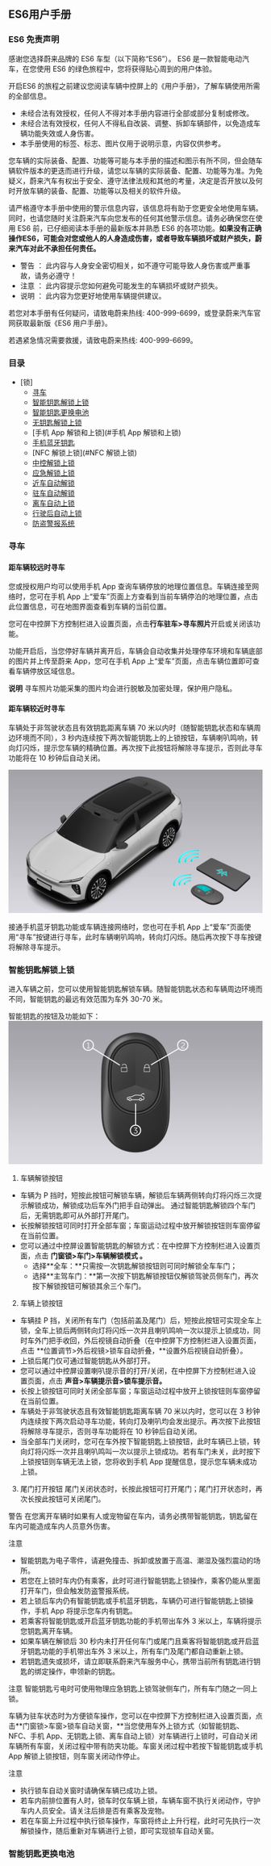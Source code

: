 ## ES6用户手册

### ES6 免责声明

感谢您选择蔚来品牌的 ES6 车型（以下简称“ES6”）。 ES6 是一款智能电动汽车，在您使用 ES6 的绿色旅程中，您将获得贴心周到的用户体验。

开启ES6 的旅程之前建议您阅读车辆中控屏上的《用户手册》，了解车辆使用所需的全部信息。

- 未经合法有效授权，任何人不得对本手册内容进行全部或部分复制或修改。
- 未经合法有效授权，任何人不得私自改装、调整、拆卸车辆部件，以免造成车辆功能失效或人身伤害。
- 本手册使用的标签、标志、图片仅用于说明示意，内容仅供参考。

您车辆的实际装备、配置、功能等可能与本手册的描述和图示有所不同，但会随车辆软件版本的更迭而进行升级，请您以车辆的实际装备、配置、功能等为准。为免疑义，蔚来汽车有权出于安全、遵守法律法规和其他的考量，决定是否开放以及何时开放车辆的装备、配置、功能等以及相关的软件升级。

请严格遵守本手册中使用的警示信息内容，该信息将有助于您更安全地使用车辆。同时，也请您随时关注蔚来汽车向您发布的任何其他警示信息。请务必确保您在使用 ES6 前，已仔细阅读本手册的最新版本并熟悉 ES6 的各项功能。**如果没有正确操作ES6，可能会对您或他人的人身造成伤害，或者导致车辆损坏或财产损失，蔚来汽车对此不承担任何责任。**

- 警告 ： 此内容与人身安全密切相关，如不遵守可能导致人身伤害或严重事故，请务必遵守！
- 注意 ： 此内容提示您如何避免可能发生的车辆损坏或财产损失。
- 说明 ： 此内容为您更好地使用车辆提供建议。

若您对本手册有任何疑问，请致电蔚来热线: 400-999-6699，或登录蔚来汽车官网获取最新版《ES6 用户手册》。

若遇紧急情况需要救援，请致电蔚来热线: 400-999-6699。

### 目录
- [锁]
  - [寻车](#寻车)
  - [智能钥匙解锁上锁](#智能钥匙解锁上锁)
  - [智能钥匙更换电池](#智能钥匙更换电池)
  - [无钥匙解锁上锁](#无钥匙解锁上锁)
  - [手机 App 解锁和上锁](#手机 App 解锁和上锁)
  - [手机蓝牙钥匙](#手机蓝牙钥匙)
  - [NFC 解锁上锁](#NFC 解锁上锁)
  - [中控解锁上锁](#中控解锁上锁)
  - [应急解锁上锁](#应急解锁上锁)
  - [近车自动解锁](#近车自动解锁)
  - [驻车自动解锁](#驻车自动解锁)
  - [离车自动上锁](#离车自动上锁)
  - [行驶后自动上锁](#行驶后自动上锁)
  - [防盗警报系统](#防盗警报系统)

### 寻车
#### 距车辆较远时寻车
您或授权用户均可以使用手机 App 查询车辆停放的地理位置信息。车辆连接至网络时，您可在手机 App 上“爱车”页面上方查看到当前车辆停泊的地理位置，点击此位置信息，可在地图界面查看到车辆的当前位置。

您可在中控屏下方控制栏进入设置页面，点击**行车驻车>寻车照片**开启或关闭该功能。

功能开启后，当您停好车辆并离开后，车辆会自动收集并处理停车环境和车辆底部的图片并上传至蔚来 App，您可在手机 App 上“爱车”页面，点击车辆位置即可查看车辆停放区域信息。

**说明**
寻车照片功能采集的图片均会进行脱敏及加密处理，保护用户隐私。

#### 距车辆较近时寻车
车辆处于非驾驶状态且有效钥匙距离车辆 70 米以内时（随智能钥匙状态和车辆周边环境而不同），3 秒内连续按下两次智能钥匙上的上锁按钮，车辆喇叭鸣响，转向灯闪烁，提示您车辆的精确位置。再次按下此按钮将解除寻车提示，否则此寻车功能将在 10 秒钟后自动关闭。

![GUM225013](./images/GUM225013.jpg)

接通手机蓝牙钥匙功能或车辆连接网络时，您也可在手机 App 上“爱车”页面使用“寻车”按键进行寻车，此时车辆喇叭鸣响，转向灯闪烁。随后再次按下寻车按键将解除寻车提示。

### 智能钥匙解锁上锁
进入车辆之前，您可以使用智能钥匙解锁车辆。随智能钥匙状态和车辆周边环境而不同，智能钥匙的最远有效范围为车外 30-70 米。

智能钥匙的按钮及功能如下：
![GUM225013](./images/GUM182534.jpg)

1. 车辆解锁按钮
  - 车辆为 P 挡时，短按此按钮可解锁车辆，解锁后车辆两侧转向灯将闪烁三次提示解锁成功，解锁成功后车外门把手自动弹出。
  通过智能钥匙解锁四个车门后，无需钥匙即可从外部打开尾门。
  - 长按解锁按钮可同时打开全部车窗；车窗运动过程中放开解锁按钮则车窗停留在当前位置。
  - 您可以通过中控屏设置智能钥匙的解锁方式：在中控屏下方控制栏进入设置页面，点击 **门窗锁>车门>车辆解锁模式 。**
    - 选择**全车：**只需按一次钥匙解锁按钮则可同时解锁全车车门；
    - 选择**主驾车门：**第一次按下钥匙解锁按钮仅解锁驾驶员侧车门，再次按下解锁按钮可解锁其余三个车门。

2. 车辆上锁按钮
  - 车辆挂 P 挡，关闭所有车门（包括前盖及尾门）后，短按此按钮可实现全车上锁，全车上锁后两侧转向灯将闪烁一次并且喇叭鸣响一次以提示上锁成功，同时车外门把手收回，外后视镜自动折叠（在中控屏下方控制栏进入设置页面，点击 **位置调节>外后视镜>锁车自动折叠，**设置外后视镜自动折叠）。
  - 上锁后尾门仅可通过智能钥匙从外部打开。
  - 您可以通过中控屏设置喇叭提示音的打开/关闭，在中控屏下方控制栏进入设置页面，点击 **声音>车辆提示音>锁车提示音。**
  - 长按上锁按钮可同时关闭全部车窗；车窗运动过程中放开上锁按钮则车窗停留在当前位置。
  - 车辆处于非驾驶状态且有效智能钥匙距离车辆 70 米以内时，您可以在 3 秒钟内连续按下两次启动寻车功能，转向灯及喇叭均会发出提示。再次按下此按钮将解除寻车提示，否则寻车功能将在 10 秒钟后自动关闭。
  - 当全部车门关闭时，您可在车外按下智能钥匙上锁按钮，此时车辆已上锁，转向灯将闪烁一次并且喇叭鸣叫一次以提示上锁成功。若有车门未关，此时按下上锁按钮则车辆无法上锁，您将收到手机 App 提醒信息，提示您车辆未成功上锁。

3. 尾门打开按钮
  尾门关闭状态时，长按此按钮可打开尾门；尾门打开状态时，再次长按此按钮可关闭尾门。

警告
在您离开车辆时如果有人或宠物留在车内，请务必携带智能钥匙，钥匙留在车内可能造成车内人员意外伤害。

注意
- 智能钥匙为电子零件，请避免撞击、拆卸或放置于高温、潮湿及强烈震动的场所。
- 若您在上锁时车内仍有乘客，此时可进行智能钥匙上锁操作，乘客仍能从里面打开车门，但会触发防盗警报系统。
- 若上锁后车内仍有智能钥匙或手机蓝牙钥匙，车辆仍可进行智能钥匙上锁操作，手机 App 将提示您车内有钥匙。
- 若乘客将智能钥匙或开启蓝牙钥匙功能的手机带出车外 3 米以上，车辆将提示您钥匙离开车辆。
- 如果车辆在解锁后 30 秒内未打开任何车门或尾门且乘客将智能钥匙或开启蓝牙钥匙功能的手机带出车外 3 米以上，所有车门及尾门都自动重新上锁。
- 若钥匙遗失或损坏，请立即联系蔚来汽车服务中心，携带当前所有钥匙进行钥匙的绑定操作，申领新的钥匙。

注意
智能钥匙亏电时可使用物理应急钥匙上锁驾驶侧车门，所有车门随之一同上锁。

车辆为驻车状态时为方便锁车操作，您可以在中控屏下方控制栏进入设置页面，点击**门窗锁>车窗>锁车自动关窗，**当您使用车外上锁方式（如智能钥匙、NFC、手机 App、无钥匙上锁、离车自动上锁）对车辆进行上锁时，可自动关闭车辆所有车窗，关闭过程中带有防夹功能。车窗关闭过程中若按下智能钥匙或手机 App 解锁上锁按钮，则车窗关闭动作停止。

注意
- 执行锁车自动关窗时请确保车辆已成功上锁。
- 若车内前排位置有人时，锁车时仅车辆上锁，车辆车窗不执行关闭动作，守护车内人员安全。请关注后排是否有乘客及宠物。
- 若在车窗上升过程中执行锁车操作，车窗将终止上升行程，此时可先执行一次解锁操作，随后重新对车辆进行上锁，即可实现锁车自动关窗。

### 智能钥匙更换电池

